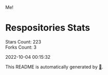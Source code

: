 Me!

# Respositories Stats
Stars Count: 223  
Forks Count: 3

2022-10-04 00:15:32  

This README is automatically generated by [🐰](https://github.com/rnitta/rnitta).
